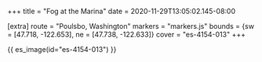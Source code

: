 +++
title = "Fog at the Marina"
date = 2020-11-29T13:05:02.145-08:00

[extra]
route = "Poulsbo, Washington"
markers = "markers.js"
bounds = {sw = [47.718, -122.653], ne = [47.738, -122.633]}
cover = "es-4154-013"
+++

<!-- more -->

{{ es_image(id="es-4154-013") }}
